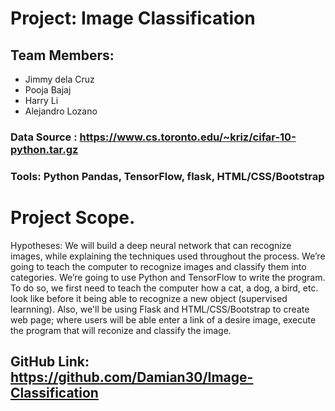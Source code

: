 # Project: Image Classification

## Team Members: 

 * Jimmy dela Cruz
 * Pooja Bajaj
 * Harry Li
 * Alejandro Lozano

### Data Source : https://www.cs.toronto.edu/~kriz/cifar-10-python.tar.gz

### Tools: Python Pandas, TensorFlow, flask, HTML/CSS/Bootstrap

# Project Scope.

 Hypotheses: We will build a deep neural network that can recognize images, while explaining the techniques used throughout the process.
 We’re going to teach the computer to recognize images and classify them into categories. We’re going to use Python and TensorFlow to write the program.
 To do so, we first need to teach the computer how a cat, a dog, a bird, etc. look like before it being able to recognize a new object (supervised learnning).
 Also, we'll be using Flask and HTML/CSS/Bootstrap to create web page; where users will be able enter a link of a desire image, execute the program that will reconize and classify the image.
 

## GitHub Link: https://github.com/Damian30/Image-Classification



